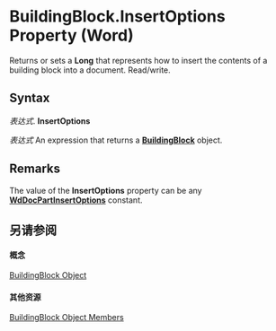 
# BuildingBlock.InsertOptions Property (Word)

Returns or sets a  **Long** that represents how to insert the contents of a building block into a document. Read/write.


## Syntax

 _表达式_. **InsertOptions**

 _表达式_ An expression that returns a **[BuildingBlock](2558b89f-8552-bb71-fa40-101cab2635ba.md)** object.


## Remarks

The value of the  **InsertOptions** property can be any **[WdDocPartInsertOptions](6308899c-0877-6d11-97db-0402537ae8a0.md)** constant.


## 另请参阅


#### 概念


[BuildingBlock Object](2558b89f-8552-bb71-fa40-101cab2635ba.md)
#### 其他资源


[BuildingBlock Object Members](http://msdn.microsoft.com/library/56fb71a6-3ee7-77ee-eaa3-17f16692aa18%28Office.15%29.aspx)